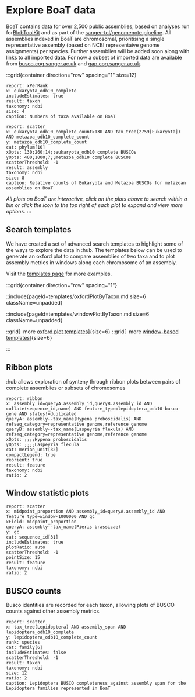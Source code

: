 # Explore BoaT data

BoaT contains data for over 2,500 public assemblies, based on analyses run for[BlobToolKit](https://blobtoolkit.genomehubs.org) and as part of the [sanger-tol/genomenote pipeline](https://github.com/sanger-tol/genomenote). All assemblies indexed in BoaT are chromosomal, prioritising a single representative assembly (based on NCBI representaive genome assignments) per species. Further assemblies will be added soon along with links to all imported data. For now a subset of imported data are available from [busco.cog.sanger.ac.uk](https://busco.cog.sanger.ac.uk) and [gap.cog.sanger.ac.uk](https://gap.cog.sanger.ac.uk).

:::grid{container direction="row" spacing="1" size=12}

<!-- ```report
report: arc
x: eukaryota_odb10_complete
y: refseq_category AND scaffold_count <= 10000
includeEstimates: true
result: assembly
taxonomy: ncbi
size: 4
caption: Proportion of representative genome assemblies available on BoaT
``` -->

```report
report: xPerRank
x: eukaryota_odb10_complete
includeEstimates: true
result: taxon
taxonomy: ncbi
size: 4
caption: Numbers of taxa available on BoaT
```

```report
report: scatter
x: eukaryota_odb10_complete_count>130 AND tax_tree(2759[Eukaryota]) AND metazoa_odb10_complete_count
y: metazoa_odb10_complete_count
cat: phylum[10]
xOpts: 130;260;14;;eukaryota_odb10 complete BUSCOs
yOpts: 400;1000;7;;metazoa_odb10 complete BUSCOs
scatterThreshold: -1
result: assembly
taxonomy: ncbi
size: 8
caption: Relative counts of Eukaryota and Metazoa BUSCOs for metazoan assemblies on BoaT
```

_All plots on BoaT are interactive, click on the plots above to search within a bin or click the icon to the top right of each plot to expand and view more options._
:::

## Search templates

We have created a set of advanced search templates to highlight some of the ways to explore the data in :hub. The templates below can be used to generate an oxford plot to compare assemblies of two taxa and to plot assembly metrics in windows along each chromosome of an assembly.

Visit the [templates page](/templates) for more examples.

:::grid{container direction="row" spacing="1"}

::include{pageId=templates/oxfordPlotByTaxon.md size=6 className=unpadded}

::include{pageId=templates/windowPlotByTaxon.md size=6 className=unpadded}

::grid[&nbsp;&nbsp;more [oxford plot templates](/templates/oxford)]{size=6}
::grid[&nbsp;&nbsp;more [window-based templates](/templates/windows)]{size=6}

:::

## Ribbon plots

:hub allows exploration of synteny through ribbon plots between pairs of complete assemblies or subsets of chromosomes

```report
report: ribbon
x: assembly_id=queryA.assembly_id,queryB.assembly_id AND collate(sequence_id,name) AND feature_type=lepidoptera_odb10-busco-gene AND status!=duplicated
queryA: assembly--tax_name(Hypena proboscidalis) AND refseq_category=representative genome,reference genome
queryB: assembly--tax_name(Laspeyria flexula) AND refseq_category=representative genome,reference genome
xOpts: ;;;;Hypena proboscidalis
yOpts: ;;;;Laspeyria flexula
cat: merian_unit[32]
compactLegend: true
reorient: true
result: feature
taxonomy: ncbi
ratio: 2
```

## Window statistic plots

```report
report: scatter
x: midpoint_proportion AND assembly_id=queryA.assembly_id AND feature_type=window-1000000 AND gc
xField: midpoint_proportion
queryA: assembly--tax_name(Pieris brassicae)
y: gc
cat: sequence_id[31]
includeEstimates: true
plotRatio: auto
scatterThreshold: -1
pointSize: 15
result: feature
taxonomy: ncbi
ratio: 2
```

## BUSCO counts

Busco identities are recorded for each taxon, allowing plots of BUSCO counts against other assembly metrics.

```report
report: scatter
x: tax_tree(Lepidoptera) AND assembly_span AND lepidoptera_odb10_complete
y: lepidoptera_odb10_complete_count
rank: species
cat: family[6]
includeEstimates: false
scatterThreshold: -1
result: taxon
taxonomy: ncbi
size: 12
ratio: 2
caption: Lepidoptera BUSCO completeness against assembly span for the Lepidoptera families represented in BoaT
```
